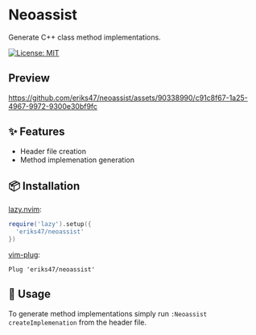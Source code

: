 # Neoassist

Generate C++ class method implementations.

[![License: MIT](https://img.shields.io/badge/License-MIT-yellow.svg)](https://opensource.org/licenses/MIT)

## Preview

https://github.com/eriks47/neoassist/assets/90338990/c91c8f67-1a25-4967-9972-9300e30bf9fc

## :sparkles: Features

- Header file creation
- Method implemenation generation

## :package: Installation

[lazy.nvim](https://github.com/folke/lazy.nvim):
```lua
require('lazy').setup({
  'eriks47/neoassist'
})
```
[vim-plug](https://github.com/junegunn/vim-plug):
```vim
Plug 'eriks47/neoassist'
```

## :rocket: Usage

To generate method implementations simply run `:Neoassist createImplemenation`
from the header file.
